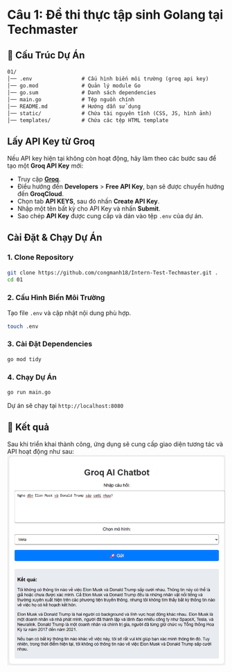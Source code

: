 # Câu 1: Đề thi thực tập sinh Golang tại Techmaster

## 📂 Cấu Trúc Dự Án
```
01/
│── .env                # Cấu hình biến môi trường (groq api key)
│── go.mod              # Quản lý module Go
│── go.sum              # Danh sách dependencies
│── main.go             # Tệp nguồn chính
│── README.md           # Hướng dẫn sử dụng
│── static/             # Chứa tài nguyên tĩnh (CSS, JS, hình ảnh)
│── templates/          # Chứa các tệp HTML template
```
## Lấy API Key từ Groq  
Nếu API key hiện tại không còn hoạt động, hãy làm theo các bước sau để tạo một **Groq API Key** mới:  

- Truy cập **[Groq](https://groq.com/)**.  
- Điều hướng đến **Developers** > **Free API Key**, bạn sẽ được chuyển hướng đến **GroqCloud**.  
- Chọn tab **API KEYS**, sau đó nhấn **Create API Key**.  
- Nhập một tên bất kỳ cho API Key và nhấn **Submit**.  
- Sao chép **API Key** được cung cấp và dán vào tệp `.env` của dự án.  

## Cài Đặt & Chạy Dự Án

### 1️. Clone Repository
```bash
git clone https://github.com/congmanh18/Intern-Test-Techmaster.git .
cd 01
```

### 2️. Cấu Hình Biến Môi Trường
Tạo file `.env` và cập nhật nội dung phù hợp.
```bash
touch .env
```

### 3️. Cài Đặt Dependencies
```bash
go mod tidy
```

### 4️. Chạy Dự Án
```bash
go run main.go
```
Dự án sẽ chạy tại `http://localhost:8080`

## 📌 Kết quả
Sau khi triển khai thành công, ứng dụng sẽ cung cấp giao diện tương tác và API hoạt động như sau:
![Kết quả](result.jpg)
